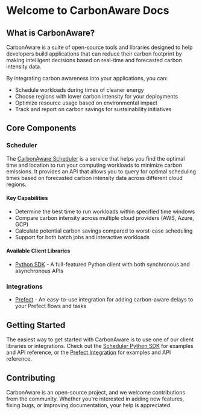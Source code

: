 # Welcome to CarbonAware Docs

## What is CarbonAware?

CarbonAware is a suite of open-source tools and libraries designed to help developers build applications that can reduce their carbon footprint by making intelligent decisions based on real-time and forecasted carbon intensity data.

By integrating carbon awareness into your applications, you can:

- Schedule workloads during times of cleaner energy
- Choose regions with lower carbon intensity for your deployments
- Optimize resource usage based on environmental impact
- Track and report on carbon savings for sustainability initiatives

## Core Components

### Scheduler

The [CarbonAware Scheduler](scheduler/index.md) is a service that helps you find the optimal time and location to run your computing workloads to minimize carbon emissions. It provides an API that allows you to query for optimal scheduling times based on forecasted carbon intensity data across different cloud regions.

#### Key Capabilities

- Determine the best time to run workloads within specified time windows
- Compare carbon intensity across multiple cloud providers (AWS, Azure, GCP)
- Calculate potential carbon savings compared to worst-case scheduling
- Support for both batch jobs and interactive workloads

#### Available Client Libraries

- [Python SDK](scheduler/python/index.md) - A full-featured Python client with both synchronous and asynchronous APIs

### Integrations

- [Prefect](integrations/prefect/index.md) - An easy-to-use integration for adding carbon-aware delays to your Prefect flows and tasks

## Getting Started

The easiest way to get started with CarbonAware is to use one of our client libraries or integrations. Check out the [Scheduler Python SDK](scheduler/python/index.md) for examples and API reference, or the [Prefect Integration](integrations/prefect/index.md) for examples and API reference.

## Contributing

CarbonAware is an open-source project, and we welcome contributions from the community. Whether you're interested in adding new features, fixing bugs, or improving documentation, your help is appreciated.
